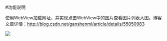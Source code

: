 #功能说明

使用WebView加载网址，并实现点击WebView中的图片查看图片列表大图。博客文章详情：http://blog.csdn.net/ganshenml/article/details/55050983

![](https://github.com/ganshenml/WebViewPageScannerApp/blob/master/images/20170218124120504.gif?raw=true)
